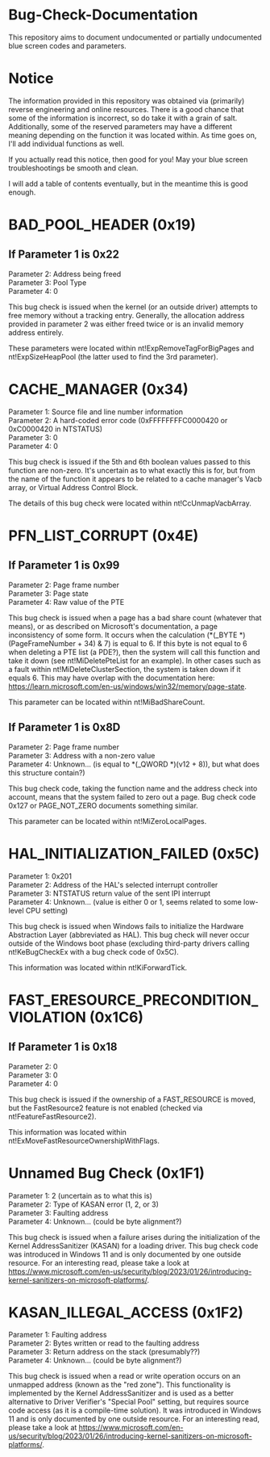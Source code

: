 # Bug-Check-Documentation
This repository aims to document undocumented or partially undocumented blue screen codes and parameters.

# Notice
The information provided in this repository was obtained via (primarily) reverse engineering and online resources. There is a good chance that some of the information is incorrect, so do take it with a grain of salt. Additionally, some of the reserved parameters may have a different meaning depending on the function it was located within. As time goes on, I'll add individual functions as well.

If you actually read this notice, then good for you! May your blue screen troubleshootings be smooth and clean.

I will add a table of contents eventually, but in the meantime this is good enough.

# BAD_POOL_HEADER (0x19)
## If Parameter 1 is 0x22
Parameter 2: Address being freed<br />
Parameter 3: Pool Type<br />
Parameter 4: 0<br />

This bug check is issued when the kernel (or an outside driver) attempts to free memory without a tracking entry. Generally, the allocation address provided in parameter 2 was either freed twice or is an invalid memory address entirely.

These parameters were located within nt!ExpRemoveTagForBigPages and nt!ExpSizeHeapPool (the latter used to find the 3rd parameter).

# CACHE_MANAGER (0x34)
Parameter 1: Source file and line number information<br />
Parameter 2: A hard-coded error code (0xFFFFFFFFC0000420 or 0xC0000420 in NTSTATUS)<br />
Parameter 3: 0<br />
Parameter 4: 0<br />

This bug check is issued if the 5th and 6th boolean values passed to this function are non-zero. It's uncertain as to what exactly this is for, but from the name of the function it appears to be related to a cache manager's Vacb array, or Virtual Address Control Block.

The details of this bug check were located within nt!CcUnmapVacbArray.


# PFN_LIST_CORRUPT (0x4E)
## If Parameter 1 is 0x99
Parameter 2: Page frame number<br />
Parameter 3: Page state<br />
Parameter 4: Raw value of the PTE<br />

This bug check is issued when a page has a bad share count (whatever that means), or as described on Microsoft's documentation, a page inconsistency of some form. It occurs when the calculation (*(_BYTE *)(PageFrameNumber + 34) & 7) is equal to 6. If this byte is not equal to 6 when deleting a PTE list (a PDE?), then the system will call this function and take it down (see nt!MiDeletePteList for an example). In other cases such as a fault within nt!MiDeleteClusterSection, the system is taken down if it equals 6. This may have overlap with the documentation here: https://learn.microsoft.com/en-us/windows/win32/memory/page-state.

This parameter can be located within nt!MiBadShareCount.

## If Parameter 1 is 0x8D
Parameter 2: Page frame number<br />
Parameter 3: Address with a non-zero value<br />
Parameter 4: Unknown... (is equal to *(_QWORD *)(v12 + 8)), but what does this structure contain?)<br />

This bug check code, taking the function name and the address check into account, means that the system failed to zero out a page. Bug check code 0x127 or PAGE_NOT_ZERO documents something similar.

This parameter can be located within nt!MiZeroLocalPages.


# HAL_INITIALIZATION_FAILED (0x5C)
Parameter 1: 0x201<br />
Parameter 2: Address of the HAL's selected interrupt controller<br />
Parameter 3: NTSTATUS return value of the sent IPI interrupt<br />
Parameter 4: Unknown... (value is either 0 or 1, seems related to some low-level CPU setting)<br />

This bug check is issued when Windows fails to initialize the Hardware Abstraction Layer (abbreviated as HAL). This bug check will never occur outside of the Windows boot phase (excluding third-party drivers calling nt!KeBugCheckEx with a bug check code of 0x5C).

This information was located within nt!KiForwardTick.


# FAST_ERESOURCE_PRECONDITION_VIOLATION (0x1C6)
## If Parameter 1 is 0x18
Parameter 2: 0<br />
Parameter 3: 0<br />
Parameter 4: 0<br />

This bug check is issued if the ownership of a FAST_RESOURCE is moved, but the FastResource2 feature is not enabled (checked via nt!FeatureFastResource2).

This information was located within nt!ExMoveFastResourceOwnershipWithFlags.


# Unnamed Bug Check (0x1F1)
Parameter 1: 2 (uncertain as to what this is)<br />
Parameter 2: Type of KASAN error (1, 2, or 3)<br />
Parameter 3: Faulting address<br />
Parameter 4: Unknown... (could be byte alignment?)<br />

This bug check is issued when a failure arises during the initialization of the Kernel AddressSanitizer (KASAN) for a loading driver. This bug check code was introduced in Windows 11 and is only documented by one outside resource. For an interesting read, please take a look at https://www.microsoft.com/en-us/security/blog/2023/01/26/introducing-kernel-sanitizers-on-microsoft-platforms/.


# KASAN_ILLEGAL_ACCESS (0x1F2)
Parameter 1: Faulting address<br />
Parameter 2: Bytes written or read to the faulting address<br />
Parameter 3: Return address on the stack (presumably??)<br />
Parameter 4: Unknown... (could be byte alignment?)<br />

This bug check is issued when a read or write operation occurs on an unmapped address (known as the "red zone"). This functionality is implemented by the Kernel AddressSanitizer and is used as a better alternative to Driver Verifier's "Special Pool" setting, but requires source code access (as it is a compile-time solution). It was introduced in Windows 11 and is only documented by one outside resource. For an interesting read, please take a look at https://www.microsoft.com/en-us/security/blog/2023/01/26/introducing-kernel-sanitizers-on-microsoft-platforms/.
